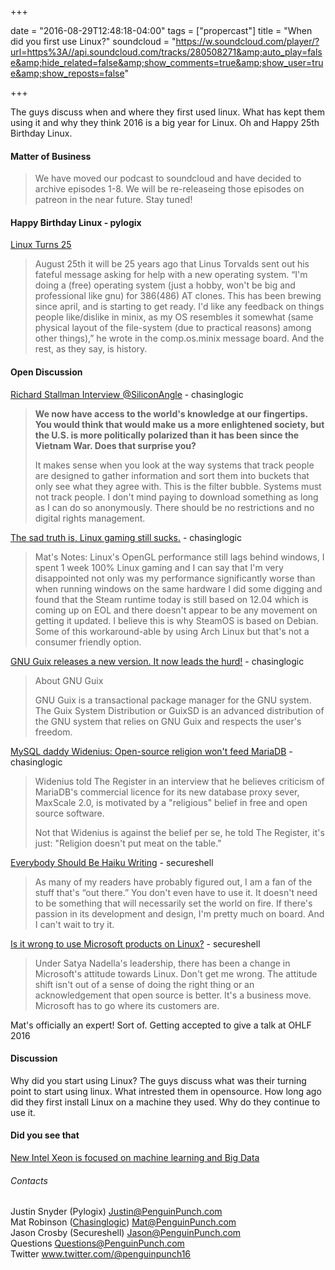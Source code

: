 +++

date = "2016-08-29T12:48:18-04:00"
tags = ["propercast"]
title = "When did you first use Linux?"
soundcloud = "https://w.soundcloud.com/player/?url=https%3A//api.soundcloud.com/tracks/280508271&amp;auto_play=false&amp;hide_related=false&amp;show_comments=true&amp;show_user=true&amp;show_reposts=false"

+++

The guys discuss when and where they first used linux. What has kept them using it and why they think 2016 is a big year for Linux. Oh and Happy 25th Birthday Linux. 

#### Matter of Business

> We have moved our podcast to soundcloud and have decided to archive episodes 1-8.  We will be re-releaseing those episodes on patreon in the near future. Stay tuned!

#### Happy Birthday Linux - pylogix
[Linux Turns 25](https://techcrunch.com/2016/08/22/happy-25th-birthday-linux/)

> August 25th it will be 25 years ago that Linus Torvalds sent out his fateful message asking for help with a new operating system. “I'm doing a (free) operating system (just a hobby, won't be big and professional like gnu) for 386(486) AT clones. This has been brewing since april, and is starting to get ready. I'd like any feedback on things people like/dislike in minix, as my OS resembles it somewhat (same physical layout of the file-system (due to practical reasons) among other things),” he wrote in the comp.os.minix message board. And the rest, as they say, is history. 

#### Open Discussion

[Richard Stallman Interview @SiliconAngle](http://siliconangle.com/blog/2016/04/28/gnu-founder-stallman-open-source-is-not-free-software/) - chasinglogic

> **We now have access to the world's knowledge at our fingertips. You would think that would make us a more enlightened society, but the U.S. is more politically polarized than it has been since the Vietnam War. Does that surprise you?**
> 
> It makes sense when you look at the way systems that track people are designed to gather information and sort them into buckets that only see what they agree with. This is the filter bubble. Systems must not track people. I don't mind paying to download something as long as I can do so anonymously. There should be no restrictions and no digital rights management.

[The sad truth is, Linux gaming still sucks.](http://www.phoronix.com/scan.php?page=article&item=intel-skl-win10anv&num=1) - chasinglogic

> Mat's Notes: Linux's OpenGL performance still lags behind windows, I spent 1 week 100% Linux gaming and I can say that I'm very disappointed not only was my performance significantly worse than when running windows on the same hardware I did some digging and found that the Steam runtime today is still based on 12.04 which is coming up on EOL and there doesn't appear to be any movement on getting it updated. I believe this is why SteamOS is based on Debian. Some of this workaround-able by using Arch Linux but that's not a consumer friendly option.

[GNU Guix releases a new version. It now leads the hurd!](http://savannah.gnu.org/forum/forum.php?forum_id=8635) - chasinglogic

> About GNU Guix
>
> GNU Guix is a transactional package manager for the GNU system. The Guix System Distribution or GuixSD is an advanced distribution of the GNU system that relies on GNU Guix and respects the user's freedom. 

[MySQL daddy Widenius: Open-source religion won't feed MariaDB](http://www.theregister.co.uk/2016/08/24/monty_interview/) - chasinglogic

> Widenius told The Register in an interview that he believes criticism of MariaDB's commercial licence for its new database proxy sever, MaxScale 2.0, is motivated by a "religious" belief in free and open source software.
>
> Not that Widenius is against the belief per se, he told The Register, it's just: "Religion doesn't put meat on the table."

[Everybody Should Be Haiku Writing](https://freedompenguin.com/articles/distro-review/everybody-haiku-writing/) - secureshell

>As many of my readers have probably figured out, I am a fan of the stuff that's “out there.” You don't even have to use it. It doesn't need to be something that will necessarily set the world on fire. If there's passion in its development and design, I'm pretty much on board. And I can't wait to try it.

[Is it wrong to use Microsoft products on Linux?](http://www.cio.com/article/3107109/linux/is-it-wrong-to-use-microsoft-products-on-linux.html) - secureshell

>Under Satya Nadella's leadership, there has been a change in Microsoft's attitude towards Linux. Don't get me wrong. The attitude shift isn't out of a sense of doing the right thing or an acknowledgement that open source is better. It's a business move. Microsoft has to go where its customers are.

Mat's officially an expert! Sort of. Getting accepted to give a talk at OHLF 2016

#### Discussion
Why did you start using Linux?
The guys discuss what was their turning point to start using linux. What intrested them in opensource. How long ago did they first install Linux on a machine they used. Why do they continue to use it. 

#### Did you see that
[New Intel Xeon is focused on machine learning and Big Data](http://www.forbes.com/sites/aarontilley/2016/08/17/intel-takes-aim-at-nvidia-again-with-new-ai-chip-and-baidu-partnership/#676aa9ac4f5a)

###### Contacts
Justin Snyder (Pylogix) Justin@PenguinPunch.com  
Mat Robinson ([Chasinglogic](https://twitter.com/chasinglogic)) Mat@PenguinPunch.com  
Jason Crosby (Secureshell) Jason@PenguinPunch.com  
Questions Questions@PenguinPunch.com  
Twitter www.twitter.com/@penguinpunch16  
